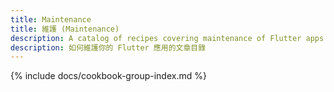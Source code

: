 ```yaml
---
title: Maintenance
title: 維護 (Maintenance)
description: A catalog of recipes covering maintenance of Flutter apps.
description: 如何維護你的 Flutter 應用的文章目錄
---
```


{% include docs/cookbook-group-index.md %}
